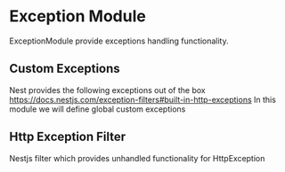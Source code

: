 # Exception Module

ExceptionModule provide exceptions handling functionality.

## Custom Exceptions

Nest provides the following exceptions out of the box
https://docs.nestjs.com/exception-filters#built-in-http-exceptions
In this module we will define global custom exceptions

## Http Exception Filter

Nestjs filter which provides unhandled functionality for HttpException

